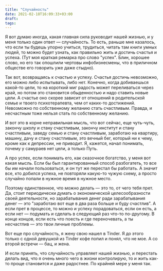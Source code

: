 ```yaml
---
title: "Случайность"
date: 2021-02-18T16:09:33+03:00
draft:
tags:
---
```


Я вот думаю иногда, какая главная сила руководит нашей жизнью, и у меня только один ответ — случайность. То есть,
раньше мне казалось, что если ты будешь упорно учиться, трудиться, читать там книги умных людей, то можно будет
узнать, как правильно жить и достичь счастья и успеха.
(Тут моя краткая ремарка про слово "успех". Блин, хорошее слово, но его так опошлили чертовы инфобизнесмены, что в
приличном обществе его говорить уже даже стыдно).

<!--more-->

Так вот, возвращаясь к счастью и успеху. Счастья достичь невозможно, его можно либо испытывать, либо нет. Конечно, когда
добиваешься какой-то цели, то на короткий миг радость может переливаться через край, но потом это становится
обыденностью и надо ставить новые цели. А счастье оно скорее зависит от отношений в родительской семье и твоего
психотерапевта, чем от каких-то достижений. Невозможно по собственному желанию стать счастливым. Правда, и несчастным
тоже нельзя стать по собственному желанию.

И вот это в корне неправильная мысль, что вот сейчас, еще чуть-чуть, закончу школу и стану счастливым, закончу институт
и стану счастливым, заведу семью и стану счастливым, заработаю на квартиру, машину, дачу и стану счастливым, это вечный
бег, который ни к чему, кроме как к депрессии, не приводит. Я, кажется, начал понимать, почему у самураев нет цели, а
только Путь.

А про успех, если понимать его, как сказочное богатство, у меня вот какая мысль. Если бы был гарантированный способ
разбогатеть, то все бы им начали пользоваться, и он тут же перестал бы работать. А значит все, кто добился успеха, не
повторяли какую-то чужую схему, а просто случайно попали в нужное время в нужное место.

Поэтому единственное, что можно делать — это то, от чего тебя прет. Да, стоит периодически думать о экономической
целесообразности своей деятельности, но зарабатывания денег ради зарабатывания денег — это "заработаю вот еще в два раза
больше и буду счастлив". А если прет в процессе, то можно и успеху порадоваться, если он есть, а если нет — подумать и
сделать в следующий раз что-то по-другому. В конце концов, если есть что поесть и где переночевать, а ты
несчастлив — это твои личные проблемы.

Вот еще про случайность, я жену свою нашел в Tinder. Я до этого только с одной девушкой из Tinder кофе попил и понял,
что не мое.  А со второй встречи — бац, и жена.

И если принять, что случайность управляет нашей жизнью, и перестать делать вид, что я очень много чего в жизни
контролирую, то и жить как-то проще становится и даже радостнее. По крайней мере у меня так.

